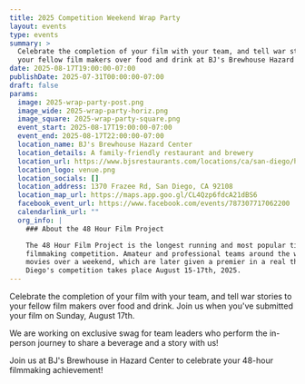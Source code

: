 ```yaml
---
title: 2025 Competition Weekend Wrap Party
layout: events
type: events
summary: >
  Celebrate the completion of your film with your team, and tell war stories to
  your fellow film makers over food and drink at BJ's Brewhouse Hazard Center.
date: 2025-08-17T19:00:00-07:00
publishDate: 2025-07-31T00:00:00-07:00
draft: false
params:
  image: 2025-wrap-party-post.png
  image_wide: 2025-wrap-party-horiz.png
  image_square: 2025-wrap-party-square.png
  event_start: 2025-08-17T19:00:00-07:00
  event_end: 2025-08-17T22:00:00-07:00
  location_name: BJ's Brewhouse Hazard Center
  location_details: A family-friendly restaurant and brewery
  location_url: https://www.bjsrestaurants.com/locations/ca/san-diego/hazard-center
  location_logo: venue.png
  location_socials: []
  location_address: 1370 Frazee Rd, San Diego, CA 92108
  location_map_url: https://maps.app.goo.gl/CL4Qzp6fdcA21dBS6
  facebook_event_url: https://www.facebook.com/events/787307717062200
  calendarlink_url: ""
  org_info: |
    ### About the 48 Hour Film Project

    The 48 Hour Film Project is the longest running and most popular timed
    filmmaking competition. Amateur and professional teams around the world make
    movies over a weekend, which are later given a premier in a real theater. San
    Diego's competition takes place August 15-17th, 2025.
---
```

Celebrate the completion of your film with your team, and tell war stories to
your fellow film makers over food and drink. Join us when you've submitted your 
film on Sunday, August 17th.

We are working on exclusive swag for team leaders who perform the in-person
journey to share a beverage and a story with us!

Join us at BJ's Brewhouse in Hazard Center to celebrate your 48-hour filmmaking achievement! 